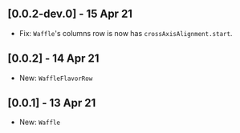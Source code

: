 ## [0.0.2-dev.0] - 15 Apr 21
- Fix: `Waffle`'s columns row is now has `crossAxisAlignment.start`.

## [0.0.2] - 14 Apr 21
- New: `WaffleFlavorRow`

## [0.0.1] - 13 Apr 21
- New: `Waffle`